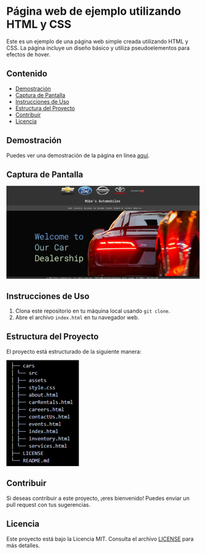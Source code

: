 # Página web de ejemplo utilizando HTML y CSS

Este es un ejemplo de una página web simple creada utilizando HTML y CSS. La página incluye un diseño básico y utiliza pseudoelementos para efectos de hover.

## Contenido

- [Demostración](#demostración)
- [Captura de Pantalla](#captura-de-pantalla)
- [Instrucciones de Uso](#instrucciones-de-uso)
- [Estructura del Proyecto](#estructura-del-proyecto)
- [Contribuir](#contribuir)
- [Licencia](#licencia)

## Demostración

Puedes ver una demostración de la página en línea [aquí](https://mikejoya.github.io/cars/src/).

## Captura de Pantalla

![Captura de Pantalla de la Página](screenshot.png)

## Instrucciones de Uso

1. Clona este repositorio en tu máquina local usando `git clone`.
2. Abre el archivo `index.html` en tu navegador web.

## Estructura del Proyecto

El proyecto está estructurado de la siguiente manera:

![Captura de Pantalla de la organizacion archivos](organization.png)

## Contribuir

Si deseas contribuir a este proyecto, ¡eres bienvenido! Puedes enviar un pull request con tus sugerencias.

## Licencia

Este proyecto está bajo la Licencia MIT. Consulta el archivo [LICENSE](https://mit-license.org/) para más detalles.
